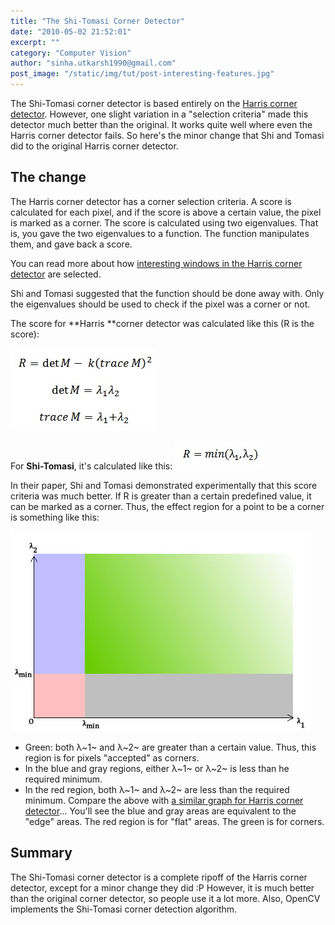```yaml
---
title: "The Shi-Tomasi Corner Detector"
date: "2010-05-02 21:52:01"
excerpt: ""
category: "Computer Vision"
author: "sinha.utkarsh1990@gmail.com"
post_image: "/static/img/tut/post-interesting-features.jpg"
---
```

The Shi-Tomasi corner detector is based entirely on the [Harris corner detector](/tutorials/harris-corner-detector/). However, one slight variation in a "selection criteria" made this detector much better than the original. It works quite well where even the Harris corner detector fails. So here's the minor change that Shi and Tomasi did to the original Harris corner detector. 

## The change

The Harris corner detector has a corner selection criteria. A score is calculated for each pixel, and if the score is above a certain value, the pixel is marked as a corner. The score is calculated using two eigenvalues. That is, you gave the two eigenvalues to a function. The function manipulates them, and gave back a score.

You can read more about how [interesting windows in the Harris corner detector](/tutorials/windows-harris-corner-detector/) are selected.

Shi and Tomasi suggested that the function should be done away with. Only the eigenvalues should be used to check if the pixel was a corner or not.

The score for **Harris **corner detector was calculated like this (R is the score):

![](/static/img/tut/harris-equation8.jpg)

For **Shi-Tomasi**, it's calculated like this: 
![](/static/img/tut/shi-tomasi-score.jpg)

In their paper, Shi and Tomasi demonstrated experimentally that this score criteria was much better. If R is greater than a certain predefined value, it can be marked as a corner. Thus, the effect region for a point to be a corner is something like this:

![](/static/img/tut/shi-tomasi-region1.jpg)

  * Green: both λ~1~ and λ~2~ are greater than a certain value. Thus, this region is for pixels "accepted" as corners.
  * In the blue and gray regions, either λ~1~ or λ~2~ is less than he required minimum.
  * In the red region, both λ~1~ and λ~2~ are less than the required minimum.
Compare the above with [a similar graph for Harris corner detector](/tutorials/windows-harris-corner-detector/)... You'll see the blue and gray areas are equivalent to the "edge" areas. The red region is for "flat" areas. The green is for corners. 

## Summary

The Shi-Tomasi corner detector is a complete ripoff of the Harris corner detector, except for a minor change they did :P However, it is much better than the original corner detector, so people use it a lot more. Also, OpenCV implements the Shi-Tomasi corner detection algorithm.
